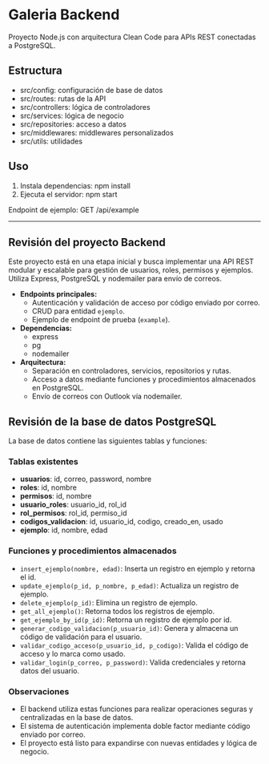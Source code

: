 # Galeria Backend

Proyecto Node.js con arquitectura Clean Code para APIs REST conectadas a PostgreSQL.

## Estructura
- src/config: configuración de base de datos
- src/routes: rutas de la API
- src/controllers: lógica de controladores
- src/services: lógica de negocio
- src/repositories: acceso a datos
- src/middlewares: middlewares personalizados
- src/utils: utilidades

## Uso

1. Instala dependencias:
   npm install
2. Ejecuta el servidor:
   npm start

Endpoint de ejemplo: GET /api/example

---

## Revisión del proyecto Backend

Este proyecto está en una etapa inicial y busca implementar una API REST modular y escalable para gestión de usuarios, roles, permisos y ejemplos. Utiliza Express, PostgreSQL y nodemailer para envío de correos.

- **Endpoints principales:**
  - Autenticación y validación de acceso por código enviado por correo.
  - CRUD para entidad `ejemplo`.
  - Ejemplo de endpoint de prueba (`example`).
- **Dependencias:**
  - express
  - pg
  - nodemailer
- **Arquitectura:**
  - Separación en controladores, servicios, repositorios y rutas.
  - Acceso a datos mediante funciones y procedimientos almacenados en PostgreSQL.
  - Envío de correos con Outlook vía nodemailer.

## Revisión de la base de datos PostgreSQL

La base de datos contiene las siguientes tablas y funciones:

### Tablas existentes

- **usuarios**: id, correo, password, nombre
- **roles**: id, nombre
- **permisos**: id, nombre
- **usuario_roles**: usuario_id, rol_id
- **rol_permisos**: rol_id, permiso_id
- **codigos_validacion**: id, usuario_id, codigo, creado_en, usado
- **ejemplo**: id, nombre, edad

### Funciones y procedimientos almacenados

- `insert_ejemplo(nombre, edad)`: Inserta un registro en ejemplo y retorna el id.
- `update_ejemplo(p_id, p_nombre, p_edad)`: Actualiza un registro de ejemplo.
- `delete_ejemplo(p_id)`: Elimina un registro de ejemplo.
- `get_all_ejemplo()`: Retorna todos los registros de ejemplo.
- `get_ejemplo_by_id(p_id)`: Retorna un registro de ejemplo por id.
- `generar_codigo_validacion(p_usuario_id)`: Genera y almacena un código de validación para el usuario.
- `validar_codigo_acceso(p_usuario_id, p_codigo)`: Valida el código de acceso y lo marca como usado.
- `validar_login(p_correo, p_password)`: Valida credenciales y retorna datos del usuario.

### Observaciones

- El backend utiliza estas funciones para realizar operaciones seguras y centralizadas en la base de datos.
- El sistema de autenticación implementa doble factor mediante código enviado por correo.
- El proyecto está listo para expandirse con nuevas entidades y lógica de negocio.
